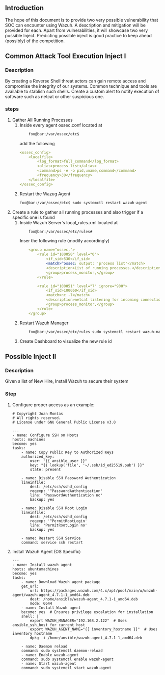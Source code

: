 ## Introduction
The hope of this document is to provide two very possible vulnerability that SOC can encounter using Wazuh.
A description and mitigation will be provided for each.
Apart from vulnerabilities, it will showcase two very possible Inject.
Predicting possible inject is good practice to keep ahead (possibly) of the competition.

## Common Attack Tool Execution Inject I

### Description
By creating a Reverse Shell threat actors can gain remote access and compromise the integrity of our systems.
Common technique and tools are available to stablish such shells.
Create a custom alert to notify execution of software such as netcat or other suspicious one.

### steps
1. Gather All Running Processes
    1. Inside every agent ossec.conf located at
        ```bash
            foo@bar:/var/ossec/etc$
        ```
        add the following
        ```yml
        <ossec_config>
            <localfile>
                <log_format>full_command</log_format>
                <alias>process list</alias>
                <command>ps -e -o pid,uname,command</command>
                <frequency>30</frequency>
            </localfile>
        </ossec_config>
        ```
    2. Restart the Wazug Agent
        ``` bash
        foo@bar:/var/ossec/etc$ sudo systemctl restart wazuh-agent
        ```
2. Create a rule to gather all running processes and also trigger if a specific one is found
    1. Inside Wazuh Server's local_rules.xml located at
        ```bash
            foo@bar:/var/ossec/etc/rules#
        ```
        Inser the following rule (modify accordingly)
        ```yml
            <group name="ossec,">
                <rule id="100050" level="0">
                    <if_sid>530</if_sid>
                    <match>^ossec: output: 'process list'</match>
                    <description>List of running processes.</description>
                    <group>process_monitor,</group>
                </rule>

                <rule id="100051" level="7" ignore="900">
                    <if_sid>100050</if_sid>
                    <match>nc -l</match>
                    <description>netcat listening for incoming connections.</description>
                    <group>process_monitor,</group>
                </rule>
            </group>
        ```
    2. Restart Wazuh Manager
        ```bash
            foo@bar:/var/ossec/etc/rules sudo systemctl restart wazuh-manager
        ```
    3. Create Dashboard to visualize the new rule id


## Possible Inject II

### Description
Given a list of New Hire, Install Wazuh to secure their system

### Step
1. Configure proper access as an example:
    ```ansible
    # Copyright Joan Montas
    # All rights reserved.
    # License under GNU General Public License v3.0

    ---
    - name: Configure SSH on Hosts
    hosts: machines
    become: yes
    tasks:
        - name: Copy Public Key to Authorized Keys
        authorized_key:
            user: "{{ ansible_user }}"
            key: "{{ lookup('file', '~/.ssh/id_ed25519.pub') }}"
            state: present

        - name: Disable SSH Password Authentication
        lineinfile:
            dest: /etc/ssh/sshd_config
            regexp: '^PasswordAuthentication'
            line: 'PasswordAuthentication no'
            backup: yes

        - name: Disable SSH Root Login
        lineinfile:
            dest: /etc/ssh/sshd_config
            regexp: '^PermitRootLogin'
            line: 'PermitRootLogin no'
            backup: yes
        
        - name: Restart SSH Service
        command: service ssh restart

    ```
2. Install Wazuh Agent (OS Specific)
    ```ansible
    ---
    - name: Install wazuh agent
    hosts: ubuntumachines
    become: yes
    tasks:
        - name: Download Wazuh agent package
        get_url:
            url: https://packages.wazuh.com/4.x/apt/pool/main/w/wazuh-agent/wazuh-agent_4.7.1-1_amd64.deb
            dest: /home/ansible/wazuh-agent_4.7.1-1_amd64.deb
            mode: 0644
        - name: Install Wazuh agent
        become: yes  # Ensures privilege escalation for installation
        shell: |
            export WAZUH_MANAGER="192.168.2.122"  # Uses ansible_ssh_host for current host
            export WAZUH_AGENT_NAME="{{ inventory_hostname }}"  # Uses inventory hostname
            dpkg -i /home/ansible/wazuh-agent_4.7.1-1_amd64.deb

        - name: Daemon reload 
        command: sudo systemctl daemon-reload
        - name: Enable wazuh-agent 
        command: sudo systemctl enable wazuh-agent
        - name: Start wazuh-agent 
        command: sudo systemctl start wazuh-agent
    ```

